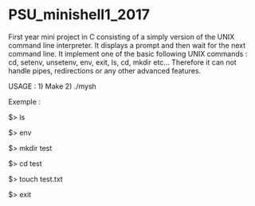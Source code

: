 # PSU_minishell1_2017
First year mini project in C consisting of a simply version of the UNIX command line interpreter. It displays a prompt and then wait for the next command line. It implement one of the basic following UNIX commands : cd, setenv, unsetenv, env, exit, ls, cd, mkdir etc... Therefore it can not handle pipes, redirections or any other advanced features.

USAGE : 1) Make 2) ./mysh

Exemple :

$> ls

$> env

$> mkdir test

$> cd test

$> touch test.txt

$> exit
